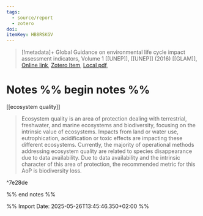```yaml
---
tags:
  - source/report
  - zotero
doi: 
itemKey: HB8RSKGV
---
```

>[!metadata]+
> Global Guidance on environmental life cycle impact  assessment  indicators, Volume 1
> [[UNEP]], 
> [[UNEP]] (2016)
> [[GLAM]], 
> [Online link](https://www.lifecycleinitiative.org/wp-content/uploads/dlm_uploads/2017/01/global-guidance-lcia-v.1-1.pdf), [Zotero Item](zotero://select/library/items/HB8RSKGV), [Local pdf](file://C:/Users/aburg/Documents/references/zotero/storage/4HW6JR85/UNEP2016_GlobalGuidance.pdf), 

# Notes %% begin notes %%
[[ecosystem quality]]
> Ecosystem quality is an area of protection dealing with terrestrial, freshwater, and marine ecosystems and biodiversity, focusing on the intrinsic value of ecosystems. Impacts from land or water use, eutrophication, acidification or toxic effects are impacting these different ecosystems. Currently, the majority of operational methods addressing ecosystem quality are related to species disappearance due to data availability. Due to data availability and the intrinsic character of this area of protection, the recommended metric for this AoP is biodiversity loss.

^7e28de

%% end notes %%




%% Import Date: 2025-05-26T13:45:46.350+02:00 %%

